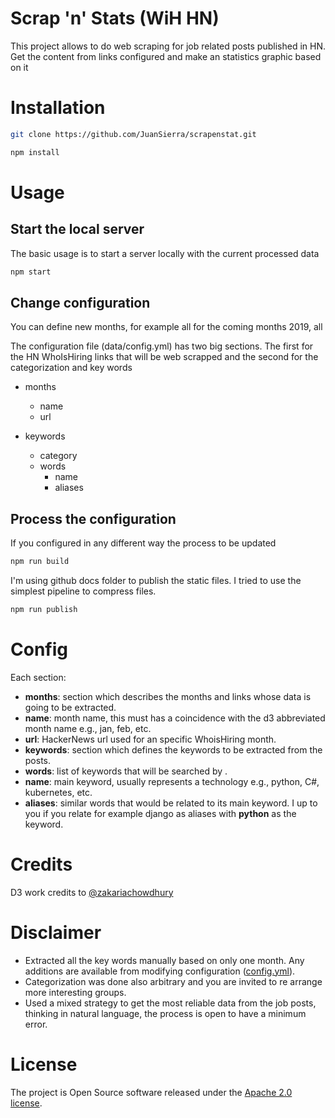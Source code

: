 # Scrap 'n' Stats (WiH HN)
This project allows to do web scraping for job related posts published in HN.  Get the content from links configured and make an statistics graphic based on it

# Installation
```sh
git clone https://github.com/JuanSierra/scrapenstat.git

npm install
```

# Usage

## Start the local server
The basic usage is to start a server locally with the current processed data

```sh
npm start
```

## Change configuration
You can define new months, for example all for the coming months 2019, all 

The configuration file (data/config.yml) has two big sections.  The first for the HN WhoIsHiring links that will be web scrapped and the second for the categorization and key words 
* months
  * name
  * url

* keywords
  * category
  * words
      * name
      * aliases

## Process the configuration
If you configured in any different way the process to be updated

```sh
npm run build
```

I'm using github docs folder to publish the static files.  I tried to use the simplest pipeline to compress files.  

```sh
npm run publish
```

# Config
Each section:

  * **months**: section which describes the months and links whose data is going to be extracted.
  * **name**: month name, this must has a coincidence with the d3 abbreviated month name e.g., jan, feb, etc.
  * **url**: HackerNews url used for an specific WhoisHiring month. 
  * **keywords**: section which defines the keywords to be extracted from the posts.
  * **words**: list of keywords that will be searched by .
  * **name**: main keyword, usually represents a technology e.g., python, C#, kubernetes, etc.
  * **aliases**: similar words that would be related to its main keyword. I up to you if you relate for example django as aliases with **python** as the keyword.

# Credits
D3 work credits to [@zakariachowdhury](https://github.com/zakariachowdhury)

# Disclaimer

* Extracted all the key words manually based on only one month.  Any additions are available from modifying configuration ([config.yml](https://github.com/JuanSierra/scrapenstat/blob/master/data/config.yml)).
* Categorization was done also arbitrary and you are invited to re arrange more interesting groups.
* Used a mixed strategy to get the most reliable data from the job posts, thinking in natural language, the process is open to have a minimum error.

# License
The project is Open Source software released under the [Apache 2.0 license](https://github.com/JuanSierra/scrapenstat/blob/master/LICENSE).
